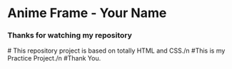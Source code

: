 # Anime Frame - Your Name
<h3>Thanks for watching my repository</h3>
# This repository project is based on totally HTML and CSS./n
#This is my Practice Project./n
#Thank You. 
